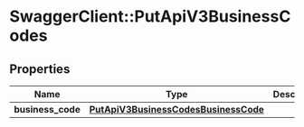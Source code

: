 # SwaggerClient::PutApiV3BusinessCodes

## Properties
Name | Type | Description | Notes
------------ | ------------- | ------------- | -------------
**business_code** | [**PutApiV3BusinessCodesBusinessCode**](PutApiV3BusinessCodesBusinessCode.md) |  | 


